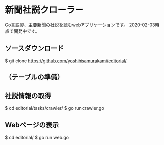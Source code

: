 # 新聞社説クローラー
Go言語製、主要新聞の社説を読むwebアプリケーションです。
2020-02-03時点で開発中です。

## ソースダウンロード
$ git clone https://github.com/yoshihisamurakami/editorial/

## （テーブルの準備）

## 社説情報の取得
$ cd editorial/tasks/crawler/
$ go run crawler.go

## Webページの表示
$ cd editorial/
$ go run web.go


